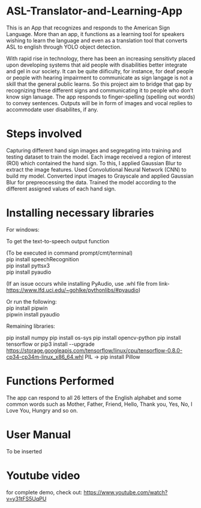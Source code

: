 # ASL-Translator-and-Learning-App

This is an App that recognizes and responds to the American Sign Language. More than an app, it functions as a learning tool for speakers wishing to learn the language and even as a translation tool that converts ASL to english through YOLO object detection.

With rapid rise in technology, there has been an increasing sensitivty placed upon developing systems that aid people with disabilities better integrate and gel in our society. It can be quite diificulty, for instance, for deaf people or people with hearing impairment to communicate as sign langage is not a skill that the general public learns. So this project aim to bridge that gap by recognizing these different signs and communicating it to people who don’t know sign lanuage. The app responds to finger-spelling (spelling out words) to convey sentences. Outputs will be in form of images and vocal replies to accommodate user disabilites, if any.

# Steps involved

Capturing different hand sign images and segregating into training and testing dataset to train the model.
Each image received a region of interest (ROI) which contained the hand sign. To this, I applied Gaussian Blur to extract the image features.
Used Convolutional Neural Network (CNN) to build my model.
Converted input images to Grayscale and applied Gaussian Blur for prepreocessing the data.
Trained the model according to the different assigned values of each hand sign.

# Installing necessary libraries

For windows:

To get the text-to-speech output function

(To be executed in command prompt/cmt/terminal) <br />
pip install speechRecognition <br />
pip install pyttsx3 <br />
pip install pyaudio <br />

(If an issue occurs while installing PyAudio, use .whl file from link- <br />
https://www.lfd.uci.edu/~gohlke/pythonlibs/#pyaudio)

Or run the following: <br />
pip install pipwin <br />
pipwin install pyaudio <br />

Remaining libraries:

pip install numpy
pip install os-sys
pip install opencv-python
pip install tensorflow 
 or pip3 install --upgrade https://storage.googleapis.com/tensorflow/linux/cpu/tensorflow-0.8.0-cp34-cp34m-linux_x86_64.whl
PIL -> pip install Pillow


# Functions Performed

The app can respond to all 26 letters of the English alphabet and some common words such as Mother, Father, Friend, Hello, Thank you, Yes, No, I Love You, Hungry and so on.

# User Manual
To be inserted

# Youtube video
for complete demo, check out: https://www.youtube.com/watch?v=y31tFS5UqPU
